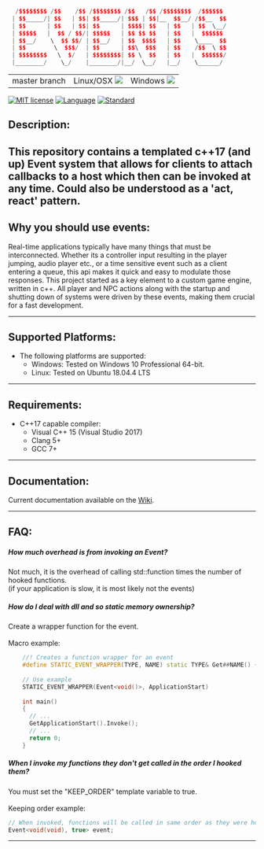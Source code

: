 
```c++
  /$$$$$$$$ /$$    /$$ /$$$$$$$$ /$$   /$$ /$$$$$$$$  /$$$$$$ 
 | $$_____/| $$   | $$| $$_____/| $$$ | $$|__  $$__/ /$$__  $$ 
 | $$      | $$   | $$| $$      | $$$$| $$   | $$   | $$  \__/ 
 | $$$$$   |  $$ / $$/| $$$$$   | $$ $$ $$   | $$   |  $$$$$$  
 | $$__/    \  $$ $$/ | $$__/   | $$  $$$$   | $$    \____  $$
 | $$        \  $$$/  | $$      | $$\  $$$   | $$    /$$  \ $$
 | $$$$$$$$   \  $/   | $$$$$$$$| $$ \  $$   | $$   |  $$$$$$/
 |________/    \_/    |________/|__/  \__/   |__/    \______/ 
```

<table>
    <tr>
        <td>
            master branch
        </td>
        <td>
            Linux/OSX <a href="https://travis-ci.com/rmxbalanque/csys"><img src="https://travis-ci.com/rmxbalanque/csys.svg?branch=master"></a>
        </td>
        <td> 
            Windows <a href="https://ci.appveyor.com/project/rmxbalanque/csys"><img src="https://ci.appveyor.com/api/projects/status/p5e3c6rdysatd6v9/branch/master?svg=true"></a>
        </td>
    </tr>
</table>

[![MIT license](https://img.shields.io/badge/License-MIT-green.svg)](https://lbesson.mit-license.org/)
[![Language](https://img.shields.io/badge/language-C++-blue.svg)](https://isocpp.org/)
[![Standard](https://img.shields.io/badge/c%2B%2B-17-blue.svg)](https://en.wikipedia.org/wiki/C%2B%2B17)

## Description:
This repository contains a templated c++17 (and up) Event system that allows for clients to attach callbacks to a host 
which then can be invoked at any time. Could also be understood as a 'act, react' pattern.
--------

## Why you should use events:
Real-time applications typically have many things that must be interconnected. Whether its a controller input resulting in the 
player jumping, audio player etc., or a time sensitive event such as a client entering a queue, this api makes it quick 
and easy to modulate those responses. This project started as a key element to a custom game engine, written in c++.
All player and NPC actions along with the startup and shutting down of systems were driven by these events, making them
crucial for a fast development.

--------

## Supported Platforms:
- The following platforms are supported:
    - Windows: Tested on Windows 10 Professional 64-bit.
    - Linux: Tested on Ubuntu 18.04.4 LTS

--------

## Requirements:
- C++17 capable compiler:
    - Visual C++ 15 (Visual Studio 2017)
    - Clang 5+
    - GCC 7+
--------

## Documentation:
Current documentation available on the [Wiki](https://github.com/BeOurQuest/Events/wiki).

--------

## FAQ:
##### How much overhead is from invoking an Event? <br>
Not much, it is the overhead of calling std::function times the number of hooked functions. <br>
(if your application is slow, it is most likely not the events)

##### How do I deal with dll and so static memory ownership? <br>
Create a wrapper function for the event. <br><br> Macro example:
```c++
    //! Creates a function wrapper for an event  
    #define STATIC_EVENT_WRAPPER(TYPE, NAME) static TYPE& Get##NAME() { static TYPE NAME; return NAME; }
    
    // Use example
    STATIC_EVENT_WRAPPER(Event<void()>, ApplicationStart)
    
    int main()
    {
      // ...
      GetApplicationStart().Invoke();
      // ...
      return 0;
    }
```

##### When I invoke my functions they don't get called in the order I hooked them? <br>
You must set the "KEEP_ORDER" template variable to true. <br> <br> Keeping order example: 
```c++ 
// When invoked, functions will be called in same order as they were hooked
Event<void(void), true> event;
```
--------